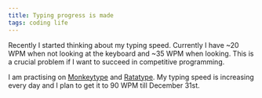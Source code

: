 ```yaml
---
title: Typing progress is made
tags: coding life
---
```


Recently I started thinking about my typing speed. Currently I have ~20 WPM when not looking at the keyboard and ~35 WPM when looking. This is a crucial problem if I want to succeed in competitive programming.

I am practising on [Monkeytype](monkeytype.com) and [Ratatype](ratatype.com). My typing speed is increasing every day and I plan to get it to 90 WPM till December 31st.
